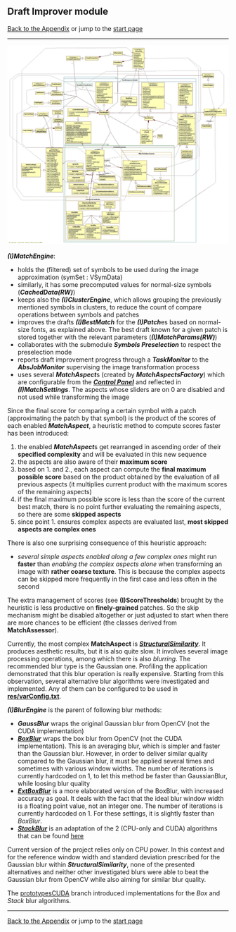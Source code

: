 ## Draft Improver module

[Back to the Appendix](../appendix.md) or jump to the [start page](../../../../ReadMe.md)

-------
![](DraftImprover_classes.jpg)<br>

_**(I)MatchEngine**_:

- holds the (filtered) set of symbols to be used during the image approximation (symSet : VSymData)
- similarly, it has some precomputed values for normal-size symbols (_**CachedData(RW)**_)
- keeps also the _**(I)ClusterEngine**_, which allows grouping the previously mentioned symbols in clusters, to reduce the count of compare operations between symbols and patches
- improves the drafts _**(I)BestMatch**_ for the <b><i>(I)Patch</i></b>es based on normal-size fonts, as explained above. The best draft known for a given patch is stored together with the relevant parameters (_**(I)MatchParams(RW)**_)
- collaborates with the submodule _**Symbols Preselection**_ to respect the preselection mode
- reports draft improvement progress through a _**TaskMonitor**_ to the _**AbsJobMonitor**_ supervising the image transformation process
- uses several <b><i>MatchAspect</i></b>s (created by _**MatchAspectsFactory**_) which are configurable from the [_**Control Panel**_][CtrlPanel] and reflected in _**(I)MatchSettings**_. The aspects whose sliders are on 0 are disabled and not used while transforming the image

Since the final score for comparing a certain symbol with a patch (approximating the patch by that symbol) is the product of the scores of each enabled ***MatchAspect***, a heuristic method to compute scores faster has been introduced:

1. the enabled <b><i>MatchAspect</i></b>s get rearranged in ascending order of their **specified complexity** and will be evaluated in this new sequence
2. the aspects are also aware of their **maximum score**
3. based on 1. and 2., each aspect can compute the **final maximum possible score** based on the product obtained by the evaluation of all previous aspects (it multiplies current product with the maximum scores of the remaining aspects)
4. if the final maximum possible score is less than the score of the current best match, there is no point further evaluating the remaining aspects, so there are some **skipped aspects**
5. since point 1. ensures complex aspects are evaluated last, **most skipped aspects are complex ones**

There is also one surprising consequence of this heuristic approach:

- *several simple aspects enabled along a few complex ones* might run **faster** than *enabling the complex aspects alone* when transforming an image with **rather coarse texture**. This is because the complex aspects can be skipped more frequently in the first case and less often in the second

The extra management of scores (see **(I)ScoreThresholds**) brought by the heuristic is less productive on **finely-grained** patches. So the skip mechanism might be disabled altogether or just adjusted to start when there are more chances to be efficient (the classes derived from **MatchAssessor**).

Currently, the most complex **MatchAspect** is [***StructuralSimilarity***][Structural Similarity]. It produces aesthetic results, but it is also quite slow. It involves several image processing operations, among which there is also *blurring*. The recommended blur type is the Gaussian one. Profiling the application demonstrated that this blur operation is really expensive. Starting from this observation, several alternative blur algorithms were investigated and implemented. Any of them can be configured to be used in [**res/varConfig.txt**][varConfig].<br>

_**(I)BlurEngine**_ is the parent of following blur methods:

- _**GaussBlur**_ wraps the original Gaussian blur from OpenCV (not the CUDA implementation)
- [_**BoxBlur**_][BoxBlur] wraps the box blur from OpenCV (not the CUDA implementation). This is an averaging blur, which is simpler and faster than the Gaussian blur. However, in order to deliver similar quality compared to the Gaussian blur, it must be applied several times and sometimes with various window widths. The number of iterations is currently hardcoded on 1, to let this method be faster than GaussianBlur, while loosing blur quality
- [_**ExtBoxBlur**_][ExtBoxBlur] is a more elaborated version of the BoxBlur, with increased accuracy as goal. It deals with the fact that the ideal blur window width is a floating point value, not an integer one. The number of iterations is currently hardcoded on 1. For these settings, it is slightly faster than *BoxBlur*.
- [_**StackBlur**_][StackBlur] is an adaptation of the 2 (CPU-only and CUDA) algorithms that can be found [here][StackBlurWithCUDA]

Current version of the project relies only on CPU power. In this context and for the reference window width and standard deviation prescribed for the Gaussian blur within ***StructuralSimilarity***, none of the presented alternatives and neither other investigated blurs were able to beat the Gaussian blur from OpenCV while also aiming for similar blur quality.

The [prototypesCUDA](../../../../../prototypesCUDA/ReadMe.md) branch introduced implementations for the *Box* and *Stack* blur algorithms.<br>

-------
[Back to the Appendix](../appendix.md) or jump to the [start page](../../../../ReadMe.md)

[varConfig]:../../../../res/varConfig.txt
[CtrlPanel]:../../CtrlPanel/CtrlPanel.md
[Structural Similarity]:https://ece.uwaterloo.ca/~z70wang/research/ssim
[BoxBlur]:http://www.web.uwa.edu.au/__data/assets/file/0008/826172/filterdesign.pdf
[ExtBoxBlur]:http://www.mia.uni-saarland.de/Publications/gwosdek-ssvm11.pdf
[StackBlur]:http://www.codeproject.com/Articles/42192/Fast-Image-Blurring-with-CUDA
[StackBlurWithCUDA]:http://home.so-net.net.tw/lioucy